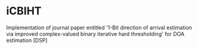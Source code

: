 # iCBIHT
Implementation of journal paper entitled '1-Bit direction of arrival estimation via improved complex-valued binary iterative hard thresholding' for DOA estimation [DSP]
